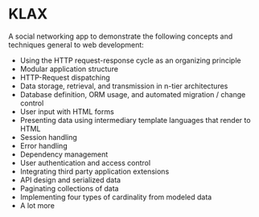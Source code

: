 # KLAX
A social networking app to demonstrate the following concepts and techniques general to web development: 

- Using the HTTP request-response cycle as an organizing principle
- Modular application structure
- HTTP-Request dispatching
- Data storage, retrieval, and transmission in n-tier architectures
- Database definition, ORM usage, and automated migration / change control
- User input with HTML forms
- Presenting data using intermediary template languages that render to HTML
- Session handling
- Error handling
- Dependency management
- User authentication and access control
- Integrating third party application extensions
- API design and serialized data
- Paginating collections of data
- Implementing four types of cardinality from modeled data
- A lot more
